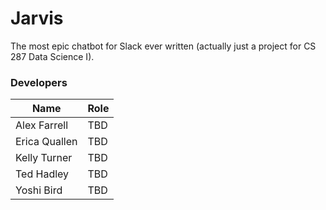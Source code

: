 # Jarvis
The most epic chatbot for Slack ever written (actually just a project for CS 287 Data Science I).

### Developers
| Name          | Role|
|---------------|-----|
| Alex Farrell  | TBD |
| Erica Quallen | TBD |
| Kelly Turner  | TBD |
| Ted Hadley    | TBD |
| Yoshi Bird    | TBD |
